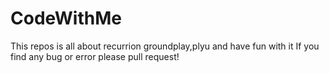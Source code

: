 # CodeWithMe
This repos is all about recurrion groundplay,plyu and have fun with it
If you find any bug or error please pull request!
